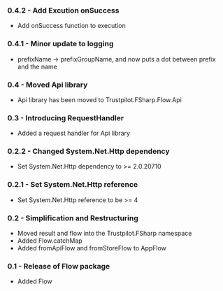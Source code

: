 ### 0.4.2 - Add Excution onSuccess
* Add onSuccess function to execution

### 0.4.1 - Minor update to logging
* prefixName -> prefixGroupName, and now puts a dot between prefix and the name

### 0.4 - Moved Api library
* Api library has been moved to Trustpilot.FSharp.Flow.Api

### 0.3 - Introducing RequestHandler
* Added a request handler for Api library

### 0.2.2 - Changed System.Net.Http dependency
* Set System.Net.Http dependency to >= 2.0.20710

### 0.2.1 - Set System.Net.Http reference
* Set System.Net.Http reference to be >= 4

### 0.2 - Simplification and Restructuring
* Moved result and flow into the Trustpilot.FSharp namespace
* Added Flow.catchMap
* Added fromApiFlow and fromStoreFlow to AppFlow

### 0.1 - Release of Flow package
* Added Flow